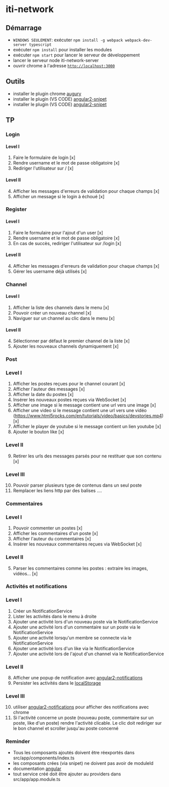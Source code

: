 # iti-network

## Démarrage
- `WINDOWS SEULEMENT`: exécuter `npm install -g webpack webpack-dev-server typescript`
- exécuter `npm install` pour installer les modules
- exécuter `npm start` pour lancer le serveur de développement
- lancer le serveur node iti-network-server
- ouvrir chrome à l'adresse [`http://localhost:3000`](http://localhost:3000)

## Outils
- installer le plugin chrome [augury](https://chrome.google.com/webstore/detail/augury/elgalmkoelokbchhkhacckoklkejnhcd)
- installer le plugin (VS CODE) [angular2-snipet](https://marketplace.visualstudio.com/items?itemName=johnpapa.Angular2)
- installer le plugin (VS CODE) [angular2-snipet](https://plugins.jetbrains.com/idea/plugin/8395-angular-2-typescript-live-templates)

## TP

### Login

#### Level I

1. Faire le formulaire de login [x]
2. Rendre username et le mot de passe obligatoire [x]
3. Rediriger l'utilisateur sur / [x]

#### Level II

4. Afficher les messages d'erreurs de validation pour chaque champs [x]
5. Afficher un message si le login à échoué [x]

### Register

#### Level I

1. Faire le formulaire pour l'ajout d'un user [x]
2. Rendre username et le mot de passe obligatoire [x]
3. En cas de succès, rediriger l'utilisateur sur /login [x]

#### Level II
4. Afficher les messages d'erreurs de validation  pour chaque champs [x]
5. Gérer les username déjà utilisés [x]


### Channel

#### Level I

1. Afficher la liste des channels dans le menu [x]
2. Pouvoir créer un nouveau channel [x]
3. Naviguer sur un channel au clic dans le menu [x]

#### Level II

4. Sélectionner par défaut le premier channel de la liste [x]
5. Ajouter les nouveaux channels dynamiquement [x]

### Post 

### Level I

1. Afficher les postes reçues pour le channel courant [x]
2. Afficher l'auteur des messages [x]
3. Afficher la date du postes [x]
4. Insérer les nouveaux postes reçues via WebSocket [x]
5. Afficher une image si le message contient une url vers une image [x]
6. Afficher une video si le message contient une url vers une vidéo (https://www.html5rocks.com/en/tutorials/video/basics/devstories.mp4) [x]
7. Afficher le player de youtube si le message contient un lien youtube [x]
8. Ajouter le bouton like [x]

### Level II
9. Retirer les urls des messages parsés pour ne restituer que son contenu [x]

### Level III
10. Pouvoir parser plusieurs type de contenus dans un seul poste
11. Remplacer les liens http par des balises <a>...</a>.

### Commentaires

### Level I
1. Pouvoir commenter un postes [x]
2. Afficher les commentaires d'un poste [x]
3. Afficher l'auteur du commentaires [x]
4. Insérer les nouveaux commentaires reçues via WebSocket [x]

### Level II
5. Parser les commentaires comme les postes : extraire les images, vidéos... [x]

### Activités et notifications 

### Level I
1. Créer un NotificationService
2. Lister les activités dans le menu à droite
3. Ajouter une activité lors d'un nouveau poste via le NotificationService
4. Ajouter une activité lors d'un commentaire sur un poste via le NotificationService
5. Ajouter une activité lorsqu'un membre se connecte via le NotificationService
6. Ajouter une activité lors d'un like via le NotificationService
7. Ajouter une activité lors de l'ajout d'un channel via le NotificationService

### Level II
8. Afficher une popup de notification avec [angular2-notifications](https://github.com/flauc/angular2-notifications)
9. Persister les activités dans le [localStorage](https://developer.mozilla.org/fr/docs/Web/API/Window/localStorage)

### Level III
10. utiliser [angular2-notifications](https://github.com/flauc/angular2-notifications) pour afficher des notifications avec chrome
11. Si l'activité concerne un poste (nouveau poste, commentaire sur un poste, like d'un poste) rendre l'activité clicable. 
Le clic doit rediriger sur le bon channel et scroller jusqu'au poste concerné


### Reminder

- Tous les composants ajoutés doivent être réexportés dans src/app/components/index.ts
- les composants crées (via snipet) ne doivent pas avoir de moduleId
- documentation [angular](https://angular.io/docs/ts/latest/)
- tout service créé doit être ajouter au providers dans src/app/app.module.ts
